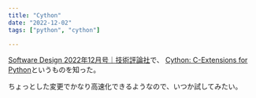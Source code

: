 ```yaml
---
title: "Cython"
date: "2022-12-02"
tags: ["python", "cython"]

---
```


[Software Design 2022年12月号｜技術評論社](https://gihyo.jp/magazine/SD/archive/2022/202212)で、
[Cython: C-Extensions for Python](https://cython.org/)というものを知った。

ちょっとした変更でかなり高速化できるようなので、いつか試してみたい。
